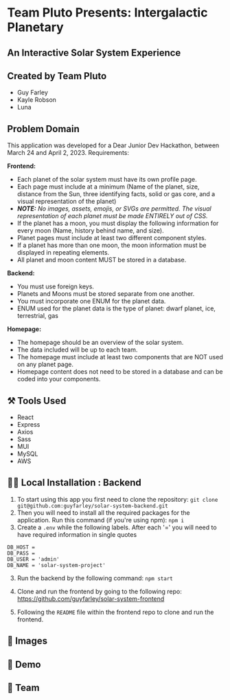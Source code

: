 # Team Pluto Presents: Intergalactic Planetary

## An Interactive Solar System Experience

## Created by Team Pluto

- Guy Farley
- Kayle Robson
- Luna

## Problem Domain

This application was developed for a Dear Junior Dev Hackathon, between March 24 and April 2, 2023. Requirements:

**Frontend:**

- Each planet of the solar system must have its own profile page.
- Each page must include at a minimum (Name of the planet, size, distance from the Sun, three identifying facts, solid or gas core, and a visual representation of the planet)
- ***NOTE:*** *No images, assets, emojis, or SVGs are permitted. The visual representation of each planet must be made ENTIRELY out of CSS.*
- If the planet has a moon, you must display the following information for every moon (Name, history behind name, and size).
- Planet pages must include at least two different component styles.
- If a planet has more than one moon, the moon information must be displayed in repeating elements.
- All planet and moon content MUST be stored in a database.

**Backend:**

- You must use foreign keys.
- Planets and Moons must be stored separate from one another.
- You must incorporate one ENUM for the planet data.
- ENUM used for the planet data is the type of planet: dwarf planet, ice, terrestrial, gas

**Homepage:**

- The homepage should be an overview of the solar system.
- The data included will be up to each team.
- The homepage must include at least two components that are NOT used on any planet page.
- Homepage content does not need to be stored in a database and can be coded into your components.

## ⚒️ Tools Used

- React
- Express
- Axios
- Sass
- MUI
- MySQL
- AWS

## 👩‍💻 Local Installation : Backend

1. To start using this app you first need to clone the repository: `git clone git@github.com:guyfarley/solar-system-backend.git`
2. Then you will need to install all the required packages for the application. Run this command (if you're using npm): `npm i`
3. Create a `.env` while the following labels.  After each '=' you will need to have required information in single quotes

```
DB_HOST = 
DB_PASS = 
DB_USER = 'admin'
DB_NAME = 'solar-system-project'
```

3. Run the backend by the following command: `npm start`
4. Clone and run the frontend by going to the following repo:
<https://github.com/guyfarley/solar-system-frontend>

5. Following the `README` file within the frontend repo to clone and run the frontend.

## 📸 Images

## 🎥 Demo

## 🚀 Team
